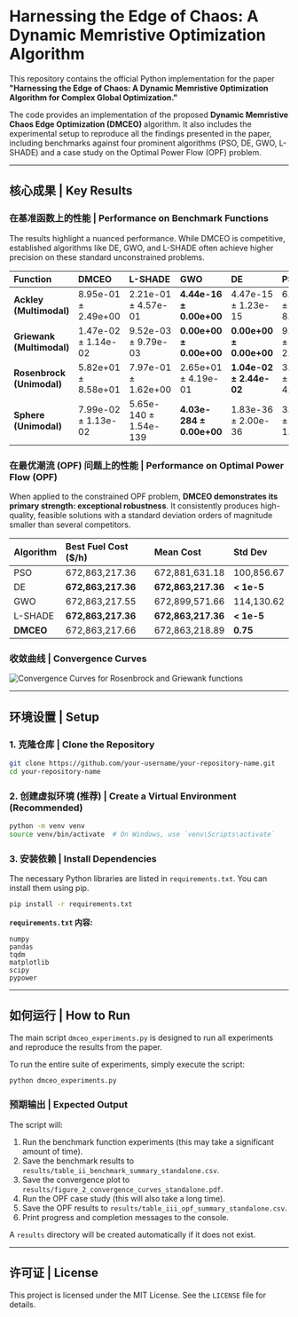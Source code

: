 # Harnessing the Edge of Chaos: A Dynamic Memristive Optimization Algorithm

This repository contains the official Python implementation for the paper **"Harnessing the Edge of Chaos: A Dynamic Memristive Optimization Algorithm for Complex Global Optimization."**

The code provides an implementation of the proposed **Dynamic Memristive Chaos Edge Optimization (DMCEO)** algorithm. It also includes the experimental setup to reproduce all the findings presented in the paper, including benchmarks against four prominent algorithms (PSO, DE, GWO, L-SHADE) and a case study on the Optimal Power Flow (OPF) problem.

---

## 核心成果 | Key Results

### 在基准函数上的性能 | Performance on Benchmark Functions

The results highlight a nuanced performance. While DMCEO is competitive, established algorithms like DE, GWO, and L-SHADE often achieve higher precision on these standard unconstrained problems.

| Function | DMCEO | L-SHADE | GWO | DE | PSO |
| :--- | :--- | :--- | :--- | :--- | :--- |
| **Ackley (Multimodal)** | 8.95e-01 ± 2.49e+00 | 2.21e-01 ± 4.57e-01 | **4.44e-16 ± 0.00e+00** | 4.47e-15 ± 1.23e-15 | 6.88e+00 ± 8.76e+00 |
| **Griewank (Multimodal)**| 1.47e-02 ± 1.14e-02 | 9.52e-03 ± 9.79e-03 | **0.00e+00 ± 0.00e+00** | **0.00e+00 ± 0.00e+00** | 9.03e+00 ± 2.75e+01 |
| **Rosenbrock (Unimodal)**| 5.82e+01 ± 8.58e+01 | 7.97e-01 ± 1.62e+00 | 2.65e+01 ± 4.19e-01 | **1.04e-02 ± 2.44e-02** | 3.06e+04 ± 4.27e+04 |
| **Sphere (Unimodal)** | 7.99e-02 ± 1.13e-02 | 5.65e-140 ± 1.54e-139| **4.03e-284 ± 0.00e+00**| 1.83e-36 ± 2.00e-36 | 3.33e+02 ± 1.83e+03 |

### 在最优潮流 (OPF) 问题上的性能 | Performance on Optimal Power Flow (OPF)

When applied to the constrained OPF problem, **DMCEO demonstrates its primary strength: exceptional robustness**. It consistently produces high-quality, feasible solutions with a standard deviation orders of magnitude smaller than several competitors.

| Algorithm | Best Fuel Cost ($/h) | Mean Cost | Std Dev |
| :--- | :--- | :--- | :--- |
| PSO | 672,863,217.36 | 672,881,631.18 | 100,856.67 |
| DE | **672,863,217.36** | **672,863,217.36** | **< 1e-5** |
| GWO | 672,863,217.55 | 672,899,571.66 | 114,130.62 |
| L-SHADE | **672,863,217.36** | **672,863,217.36** | **< 1e-5** |
| **DMCEO** | 672,863,217.66 | 672,863,218.89 | **0.75** |

### 收敛曲线 | Convergence Curves

![Convergence Curves for Rosenbrock and Griewank functions](https://storage.googleapis.com/agent-tools-prod.appspot.com/medias/2529/2529513/screenshot_2025-10-16_at_11.02.13_PM.png)

---

## 环境设置 | Setup

### 1. 克隆仓库 | Clone the Repository
```bash
git clone https://github.com/your-username/your-repository-name.git
cd your-repository-name
```

### 2. 创建虚拟环境 (推荐) | Create a Virtual Environment (Recommended)
```bash
python -m venv venv
source venv/bin/activate  # On Windows, use `venv\Scripts\activate`
```

### 3. 安装依赖 | Install Dependencies

The necessary Python libraries are listed in `requirements.txt`. You can install them using pip.

```bash
pip install -r requirements.txt
```

**`requirements.txt` 内容:**
```
numpy
pandas
tqdm
matplotlib
scipy
pypower
```
---

## 如何运行 | How to Run

The main script `dmceo_experiments.py` is designed to run all experiments and reproduce the results from the paper.

To run the entire suite of experiments, simply execute the script:
```bash
python dmceo_experiments.py
```
### 预期输出 | Expected Output

The script will:
1.  Run the benchmark function experiments (this may take a significant amount of time).
2.  Save the benchmark results to `results/table_ii_benchmark_summary_standalone.csv`.
3.  Save the convergence plot to `results/figure_2_convergence_curves_standalone.pdf`.
4.  Run the OPF case study (this will also take a long time).
5.  Save the OPF results to `results/table_iii_opf_summary_standalone.csv`.
6.  Print progress and completion messages to the console.

A `results` directory will be created automatically if it does not exist.

---

## 许可证 | License

This project is licensed under the MIT License. See the `LICENSE` file for details.
